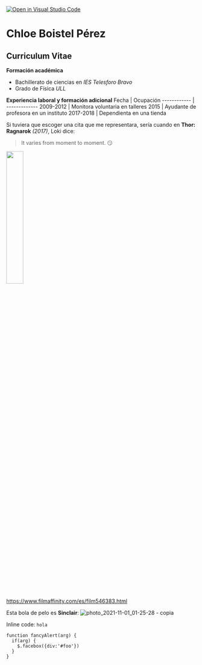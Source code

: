 [![Open in Visual Studio Code](https://classroom.github.com/assets/open-in-vscode-f059dc9a6f8d3a56e377f745f24479a46679e63a5d9fe6f495e02850cd0d8118.svg)](https://classroom.github.com/online_ide?assignment_repo_id=6129499&assignment_repo_type=AssignmentRepo)

# Chloe Boistel Pérez
## Curriculum Vitae

**Formación académica**
* Bachillerato de ciencias en *IES Telesforo Bravo*
* Grado de Física *ULL*

**Experiencia laboral y formación adicional**
Fecha | Ocupación
------------ | -------------
2009-2012 | Monitora voluntaria en talleres
2015 | Ayudante de profesora en un instituto
2017-2018 | Dependienta en una tienda



Si tuviera que escoger una cita que me representara, sería cuando en **Thor: Ragnarok** *(2017)*, Loki dice:
> It varies from moment to moment. :smirk:

<img
     width="30%"
     src="https://pics.filmaffinity.com/thor_ragnarok-115636540-large.jpg"/>
     
https://www.filmaffinity.com/es/film546383.html



Esta bola de pelo es **Sinclair**:
![photo_2021-11-01_01-25-28 - copia](https://user-images.githubusercontent.com/93216010/139609306-e0c69b44-9923-433f-8d12-0f25d312f186.jpg)

Inline code: `hola`

```
function fancyAlert(arg) {
  if(arg) {
    $.facebox({div:'#foo'})
  }
}
```


